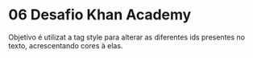 # 06 Desafio Khan Academy 
Objetivo é utilizat a tag style para alterar as diferentes ids presentes no texto, acrescentando cores à elas. 